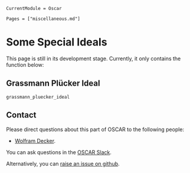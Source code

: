 ```@meta
CurrentModule = Oscar
```

```@contents
Pages = ["miscellaneous.md"]
```

# Some Special Ideals

This page is still in its development stage. Currently, it only contains the function below:

## Grassmann Plücker Ideal

```@docs
grassmann_pluecker_ideal
```


## Contact

Please direct questions about this part of OSCAR to the following people:
* [Wolfram Decker](https://www.mathematik.uni-kl.de/en/agag/people/head/prof-dr-wolfram-decker).

You can ask questions in the [OSCAR Slack](https://www.oscar-system.org/community/#slack).

Alternatively, you can [raise an issue on github](https://www.oscar-system.org/community/#how-to-report-issues).
